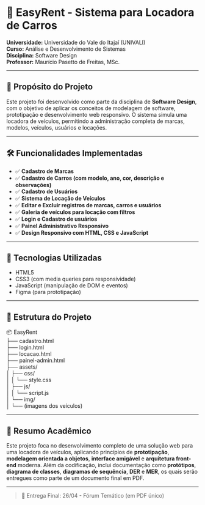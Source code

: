 # 🚗 EasyRent - Sistema para Locadora de Carros

**Universidade:** Universidade do Vale do Itajaí (UNIVALI)  
**Curso:** Análise e Desenvolvimento de Sistemas  
**Disciplina:** Software Design  
**Professor:** Maurício Pasetto de Freitas, MSc.

---

## 📌 Propósito do Projeto

Este projeto foi desenvolvido como parte da disciplina de **Software Design**, com o objetivo de aplicar os conceitos de modelagem de software, prototipação e desenvolvimento web responsivo. O sistema simula uma locadora de veículos, permitindo a administração completa de marcas, modelos, veículos, usuários e locações.

---

## 🛠️ Funcionalidades Implementadas

- ✅ **Cadastro de Marcas**
- ✅ **Cadastro de Carros (com modelo, ano, cor, descrição e observações)**
- ✅ **Cadastro de Usuários**
- ✅ **Sistema de Locação de Veículos**
- ✅ **Editar e Excluir registros de marcas, carros e usuários**
- ✅ **Galeria de veículos para locação com filtros**
- ✅ **Login e Cadastro de usuários**
- ✅ **Painel Administrativo Responsivo**
- ✅ **Design Responsivo com HTML, CSS e JavaScript**

---

## 🧩 Tecnologias Utilizadas

- HTML5  
- CSS3 (com media queries para responsividade)  
- JavaScript (manipulação de DOM e eventos)  
- Figma (para prototipação)  

---

## 📁 Estrutura do Projeto

📦 EasyRent  
├── cadastro.html  
├── login.html  
├── locacao.html  
├── painel-admin.html  
├── assets/  
│   ├── css/  
│   │   └── style.css  
│   ├── js/  
│   │   └── script.js  
│   └── img/  
│       └── (imagens dos veículos)  

---

## 🧠 Resumo Acadêmico

Este projeto foca no desenvolvimento completo de uma solução web para uma locadora de veículos, aplicando princípios de **prototipação**, **modelagem orientada a objetos**, **interface amigável** e **arquitetura front-end** moderna. Além da codificação, inclui documentação como **protótipos**, **diagrama de classes**, **diagramas de sequência**, **DER** e **MER**, os quais serão entregues como parte de um documento final em PDF.

---

> 📅 Entrega Final: 26/04 - Fórum Temático (em PDF único)
